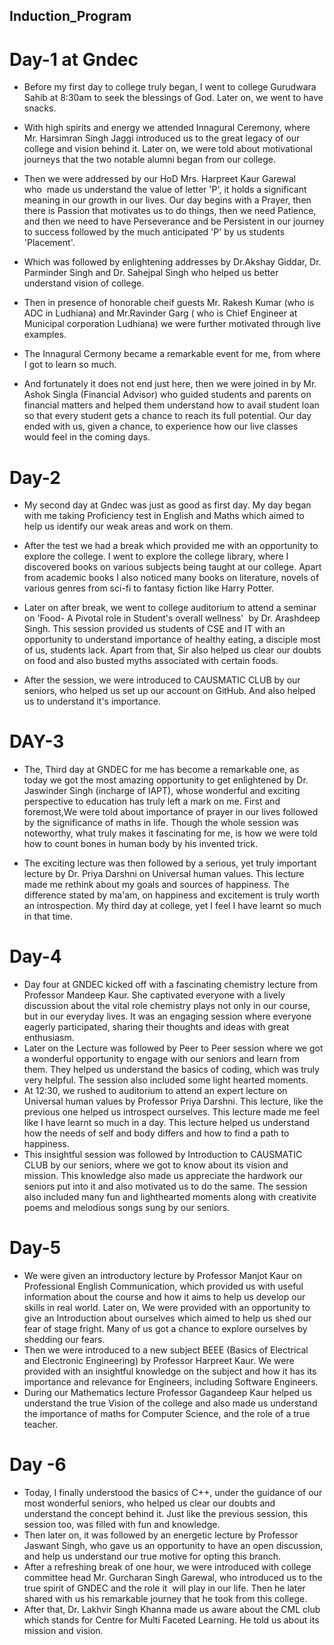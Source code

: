 ## Induction_Program
# Day-1 at Gndec

- Before my first day to college truly began, I went to college Gurudwara Sahib at 8:30am to seek the blessings of God. Later on, we went to have snacks.
- With high spirits and energy we attended Innagural Ceremony, where Mr. Harsimran Singh Jaggi introduced us to the great legacy of our college and vision behind it. Later on, we were told about motivational journeys that the two notable alumni began from our college.
- Then we were addressed by our HoD Mrs. Harpreet Kaur Garewal who  made us understand the value of letter 'P', it holds a significant meaning in our growth in our lives. Our day begins with a Prayer, then there is Passion that motivates us to do things, then we need Patience, and then we need to have Perseverance and be Persistent in our journey to success followed by the much anticipated 'P' by us students 'Placement'.
- Which was followed by enlightening addresses by Dr.Akshay Giddar, Dr. Parminder Singh and Dr. Sahejpal Singh who helped us better understand vision of college.
- Then in presence of honorable cheif guests Mr. Rakesh Kumar (who is ADC in Ludhiana) and Mr.Ravinder Garg ( who is Chief Engineer at Municipal corporation Ludhiana) we were further motivated through live examples.
- The Innagural Cermony became a remarkable event for me, from where I got to learn so much.
 
- And fortunately it does not end just here, then we were joined in by Mr. Ashok Singla (Financial Advisor) who guided students and parents on financial matters and helped them understand how to avail student loan so that every student gets a chance to reach its full potential.
Our day ended with us, given a chance, to experience how our live classes would feel in the coming days.

# Day-2

- My second day at Gndec was just as good as first day. My day began with me taking Proficiency test in English and Maths which aimed to help us identify our weak areas and work on them.
- After the test we had a break which provided me with an opportunity to explore the college. I went to explore the college library, where I discovered books on various subjects being taught at our college. Apart from academic books I also noticed many books on literature, novels of various genres from sci-fi to fantasy fiction like Harry Potter.

- Later on after break, we went to college auditorium to attend a seminar on 'Food- A Pivotal role in Student's overall wellness'  by Dr. Arashdeep Singh. This session provided us students of CSE and IT with an opportunity to understand importance of healthy eating, a disciple most of us, students lack. Apart from that, Sir also helped us clear our doubts on food and also busted myths associated with certain foods.
- After the session, we were introduced to CAUSMATIC CLUB by our seniors, who helped us set up our account on GitHub. And also helped us to understand it's importance.
# DAY-3
- The, Third day at GNDEC for me has become a remarkable one, as today we got the most amazing opportunity to get enlightened by Dr. Jaswinder Singh (incharge of IAPT), whose wonderful and exciting perspective to education has truly left a mark on me. First and foremost,We were told about importance of prayer in our lives followed by the significance of maths in life. Though the whole session was noteworthy, what truly makes it fascinating for me, is how we were told how to count bones in human body by his invented trick.

- The exciting lecture was then followed by a serious, yet truly important lecture by Dr. Priya Darshni on Universal human values. This lecture made me rethink about my goals and sources of happiness. The difference stated by ma'am, on happiness and excitement is truly worth an introspection. My third day at college, yet I feel I have learnt so much in that time.

#  Day-4
- Day four at GNDEC kicked off with a fascinating chemistry lecture from Professor Mandeep Kaur. She captivated everyone with a lively discussion about the vital role chemistry plays not only in our course, but in our everyday lives. It was an engaging session where everyone eagerly participated, sharing their thoughts and ideas with great enthusiasm.
- Later on the Lecture was followed by Peer to Peer session where we got a wonderful opportunity to engage with our seniors and learn from them. They helped us understand the basics of coding, which was truly very helpful. The session also included some light hearted moments.
- At 12:30, we rushed to auditorium to attend an expert lecture on Universal human values by Professor Priya Darshni. This lecture, like the previous one helped us introspect ourselves. This lecture made me feel like I have learnt so much in a day. This lecture helped us understand how the needs of self and body differs and how to find a path to happiness.
- This insightful session was followed by Introduction to CAUSMATIC CLUB by our seniors, where we got to know about its vision and mission. This knowledge also made us appreciate the hardwork our seniors put into it and also motivated us to do the same. The session also included many fun and lighthearted moments along with creativite poems and melodious songs sung by our seniors.

# Day-5
- We were given an introductory lecture by Professor Manjot Kaur on Professional English Communication, which provided us with useful information about the course and how it aims to help us develop our skills in real world. Later on, We were provided with an opportunity to give an Introduction about ourselves which aimed to help us shed our fear of stage fright. Many of us got a chance to explore ourselves by shedding our fears.
- Then we were introduced to a new subject BEEE (Basics of Electrical and Electronic Engineering) by Professor Harpreet Kaur. We were provided with an insightful knowledge on the subject and how it has its importance and relevance for Engineers, including Software Engineers.
- During our Mathematics lecture Professor Gagandeep Kaur helped us understand the true Vision of the college and also made us understand the importance of maths for Computer Science, and the role of a true teacher.


# Day -6
- Today, I finally understood the basics of C++, under the guidance of our most wonderful seniors, who helped us clear our doubts and understand the concept behind it. Just like the previous session, this session too, was filled with fun and knowledge. 
- Then later on, it was followed by an energetic lecture by Professor Jaswant Singh, who gave us an opportunity to have an open discussion, and help us understand our true motive for opting this branch.
- After a refreshing break of one hour, we were introduced with college committee head Mr. Gurcharan Singh Garewal, who introduced us to the true spirit of GNDEC and the role it  will play in our life. Then he later shared with us his remarkable journey that he took from this college.
- After that, Dr. Lakhvir Singh Khanna made us aware about the CML club which stands for Centre for Multi Faceted Learning. He told us about its mission and vision.

  


